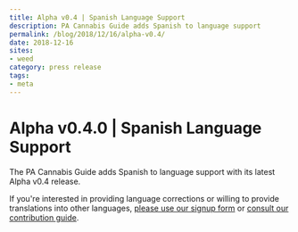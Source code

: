 ```yaml
---
title: Alpha v0.4 | Spanish Language Support
description: PA Cannabis Guide adds Spanish to language support
permalink: /blog/2018/12/16/alpha-v0.4/
date: 2018-12-16
sites:
- weed
category: press release
tags: 
- meta
---
```

<Ads />

# Alpha v0.4.0 | Spanish Language Support

The PA Cannabis Guide adds Spanish to language support with its latest Alpha v0.4 release. 

If you're interested in providing language corrections or willing to provide translations into other languages, [please use our signup form](/#looking-for-contributors) or [consult our contribution guide](/guide/#how-to-contribute).



